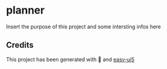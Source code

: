 # planner

Insert the purpose of this project and some intersting infos here

## Credits

This project has been generated with 💙 and [easy-ui5](https://github.com/SAP)
